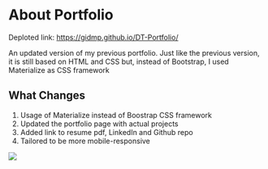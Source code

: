 # About Portfolio

Deploted link: https://gidmp.github.io/DT-Portfolio/

An updated version of my previous portfolio. Just like the previous version, it is still based on HTML and CSS but, instead of Bootstrap, I used Materialize as CSS framework

## What Changes
1. Usage of Materialize instead of Boostrap CSS framework
2. Updated the portfolio page with actual projects
3. Added link to resume pdf, LinkedIn and Github repo
4. Tailored to be more mobile-responsive


![](./assets/Files/portfoliogif.gif)
